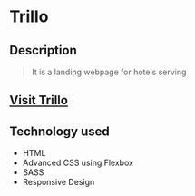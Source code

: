 # Trillo

## Description
> It is a landing webpage for hotels serving


<h2><a href="https://trillo-asaad.netlify.app/" target="_blank">Visit Trillo</a></h2>


<h2>Technology used</h2>
<ul>
    <li>HTML</li>
    <li>Advanced CSS using Flexbox</li>
    <li>SASS</li>
    <li>Responsive Design</li>
</ul>
